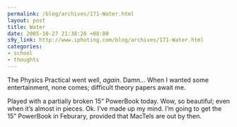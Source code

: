 ```yaml
--- 
permalink: /blog/archives/171-Water.html
layout: post
title: Water
date: 2005-10-27 21:38:28 +08:00
s9y_link: http://www.iphoting.com/blog/archives/171-Water.html
categories: 
- school
- thoughts
---
```

<p class="whiteline"><p>The Physics Practical went well, <i>again</i>. Damn... When I wanted some entertainment, none comes; difficult theory papers await me.</p>
</p><p class="break"><p>Played with a partially broken 15&#8220; PowerBook today. Wow, so beautiful; even when it&#8217;s almost in pieces. Ok. I&#8217;ve made up my mind. I&#8217;m going to get the 15&#8221; PowerBook in Feburary, provided that MacTels are out by then.</p></p>
